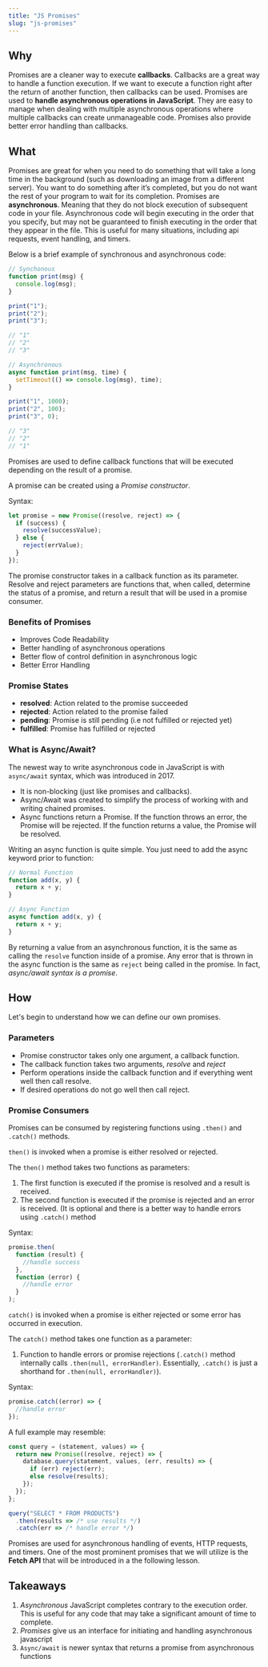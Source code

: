 ```yaml
---
title: "JS Promises"
slug: "js-promises"
---
```


<!-- Lecture Video

<video width="100%" height="auto" controls>
  <source src="https://vimeo.com/504984084/bee103445e" type="video/mp4" />
</video>

--- -->

## Why

Promises are a cleaner way to execute **callbacks**. Callbacks are a great way to handle a function execution. If we want to execute a function right after the return of another function, then callbacks can be used. Promises are used to **handle asynchronous operations in JavaScript**. They are easy to manage when dealing with multiple asynchronous operations where multiple callbacks can create unmanageable code. Promises also provide better error handling than callbacks.

## What

Promises are great for when you need to do something that will take a long time in the background (such as downloading an image from a different server). You want to do something after it’s completed, but you do not want the rest of your program to wait for its completion. Promises are **asynchronous**. Meaning that they do not block execution of subsequent code in your file. Asynchronous code will begin executing in the order that you specify, but may not be guaranteed to finish executing in the order that they appear in the file. This is useful for many situations, including api requests, event handling, and timers.

Below is a brief example of synchronous and asynchronous code:

```js
// Synchonous
function print(msg) {
  console.log(msg);
}

print("1");
print("2");
print("3");

// "1"
// "2"
// "3"

// Asynchronous
async function print(msg, time) {
  setTimeout(() => console.log(msg), time);
}

print("1", 1000);
print("2", 100);
print("3", 0);

// "3"
// "2"
// "1"
```

Promises are used to define callback functions that will be executed depending on the result of a promise.

A promise can be created using a _Promise constructor_.

Syntax:

```js
let promise = new Promise((resolve, reject) => {
  if (success) {
    resolve(successValue);
  } else {
    reject(errValue);
  }
});
```

The promise constructor takes in a callback function as its parameter. Resolve and reject parameters are functions that, when called, determine the status of a promise, and return a result that will be used in a promise consumer.

### Benefits of Promises

- Improves Code Readability
- Better handling of asynchronous operations
- Better flow of control definition in asynchronous logic
- Better Error Handling

### Promise States

- **resolved**: Action related to the promise succeeded
- **rejected**: Action related to the promise failed
- **pending**: Promise is still pending (i.e not fulfilled or rejected yet)
- **fulfilled**: Promise has fulfilled or rejected

### What is Async/Await?

The newest way to write asynchronous code in JavaScript is with `async/await` syntax, which was introduced in 2017.

- It is non-blocking (just like promises and callbacks).
- Async/Await was created to simplify the process of working with and writing chained promises.
- Async functions return a Promise. If the function throws an error, the Promise will be rejected. If the function returns a value, the Promise will be resolved.

Writing an async function is quite simple. You just need to add the async keyword prior to function:

```js
// Normal Function
function add(x, y) {
  return x + y;
}

// Async Function
async function add(x, y) {
  return x + y;
}
```

By returning a value from an asynchronous function, it is the same as calling the `resolve` function inside of a promise. Any error that is thrown in the async function is the same as `reject` being called in the promise. In fact, _async/await syntax is a promise_.

## How

Let's begin to understand how we can define our own promises.

### Parameters

- Promise constructor takes only one argument, a callback function.
- The callback function takes two arguments, _resolve_ and _reject_
- Perform operations inside the callback function and if everything went well then call resolve.
- If desired operations do not go well then call reject.

### Promise Consumers

Promises can be consumed by registering functions using `.then()` and `.catch()` methods.

`then()` is invoked when a promise is either resolved or rejected.

The `then()` method takes two functions as parameters:

1. The first function is executed if the promise is resolved and a result is received.
2. The second function is executed if the promise is rejected and an error is received. (It is optional and there is a better way to handle errors using `.catch()` method

Syntax:

```js
promise.then(
  function (result) {
    //handle success
  },
  function (error) {
    //handle error
  }
);
```

`catch()` is invoked when a promise is either rejected or some error has occurred in execution.

The `catch()` method takes one function as a parameter:

1. Function to handle errors or promise rejections (`.catch()` method internally calls `.then(null, errorHandler)`. Essentially, `.catch()` is just a shorthand for `.then(null, errorHandler)`).

Syntax:

```js
promise.catch((error) => {
  //handle error
});
```

A full example may resemble:

```js
const query = (statement, values) => {
  return new Promise((resolve, reject) => {
    database.query(statement, values, (err, results) => {
      if (err) reject(err);
      else resolve(results);
    });
  });
};

query("SELECT * FROM PRODUCTS")
  .then(results => /* use results */)
  .catch(err => /* handle error */)
```

Promises are used for asynchronous handling of events, HTTP requests, and timers. One of the most prominent promises that we will utilize is the **Fetch API** that will be introduced in a the following lesson.

## Takeaways

1. _Asynchronous_ JavaScript completes contrary to the execution order. This is useful for any code that may take a significant amount of time to complete.
2. _Promises_ give us an interface for initiating and handling asynchronous javascript
3. `Async/await` is newer syntax that returns a promise from asynchronous functions
